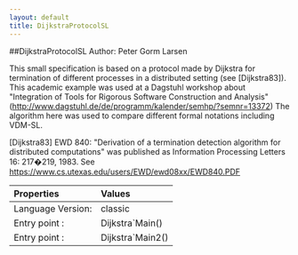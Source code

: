```yaml
---
layout: default
title: DijkstraProtocolSL
---
```


##DijkstraProtocolSL
Author: Peter Gorm Larsen


This small specification is based on a protocol made
by Dijkstra for termination of different processes in
a distributed setting (see [Dijkstra83]). This academic
example was used at a Dagstuhl workshop about "Integration 
of Tools for Rigorous Software Construction and Analysis"
(http://www.dagstuhl.de/de/programm/kalender/semhp/?semnr=13372)
The algorithm here was used to compare different formal
notations including VDM-SL.

[Dijkstra83] EWD 840: "Derivation of a termination detection 
algorithm for distributed computations" was published as
Information Processing Letters 16: 217�219, 1983. See
https://www.cs.utexas.edu/users/EWD/ewd08xx/EWD840.PDF 


| Properties | Values          |
| :------------ | :---------- |
|Language Version:| classic|
|Entry point     :| Dijkstra`Main()|
|Entry point     :| Dijkstra`Main2()|


